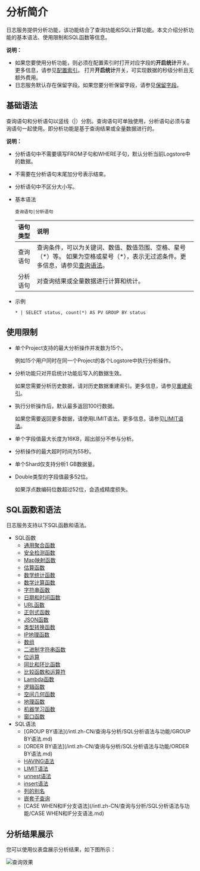 # 分析简介

日志服务提供分析功能，该功能结合了查询功能和SQL计算功能。本文介绍分析功能的基本语法、使用限制和SQL函数等信息。

**说明：**

-   如果您要使用分析功能，则必须在配置索引时打开对应字段的**开启统计**开关。更多信息，请参见[配置索引](/intl.zh-CN/查询与分析/配置索引.md)。 打开**开启统计**开关，可实现数据的秒级分析且无额外费用。
-   日志服务默认存在保留字段。如果您要分析保留字段，请参见[保留字段](/intl.zh-CN/产品简介/限制说明/保留字段.md)。

## 基础语法

查询语句和分析语句以竖线（\|）分割。查询语句可单独使用，分析语句必须与查询语句一起使用。即分析功能是基于查询结果或全量数据进行的。

**说明：**

-   分析语句中不需要填写FROM子句和WHERE子句，默认分析当前Logstore中的数据。
-   不需要在分析语句末尾加分号表示结束。
-   分析语句中不区分大小写。

-   基本语法

    ```
    查询语句|分析语句
    ```

    |语句类型|说明|
    |:---|:-|
    |查询语句|查询条件，可以为关键词、数值、数值范围、空格、星号（\*）等。 如果为空格或星号（\*），表示无过滤条件。更多信息，请参见[查询语法](/intl.zh-CN/查询与分析/查询语法与功能/查询语法.md)。 |
    |分析语句|对查询结果或全量数据进行计算和统计。|

-   示例

    ```
    * | SELECT status, count(*) AS PV GROUP BY status
    ```


## 使用限制

-   单个Project支持的最大分析操作并发数为15个。

    例如15个用户同时在同一个Project的各个Logstore中执行分析操作。

-   分析功能只对开启统计功能后写入的数据生效。

    如果您需要分析历史数据，请对历史数据重建索引。更多信息，请参见[重建索引](/intl.zh-CN/查询与分析/查询语法与功能/重建索引.md)。

-   执行分析操作后，默认最多返回100行数据。

    如果您需要返回更多数据，请使用LIMIT语法。更多信息，请参见[LIMIT语法](/intl.zh-CN/查询与分析/SQL分析语法与功能/LIMIT语法.md)。

-   单个字段值最大长度为16KB，超出部分不参与分析。
-   分析操作的最大超时时间为55秒。
-   单个Shard仅支持分析1 GB数据量。
-   Double类型的字段值最多52位。

    如果浮点数编码位数超过52位，会造成精度损失。


## SQL函数和语法

日志服务支持以下SQL函数和语法。

-   SQL函数
    -   [通用聚合函数](/intl.zh-CN/查询与分析/SQL分析语法与功能/通用聚合函数.md)
    -   [安全检测函数](/intl.zh-CN/查询与分析/SQL分析语法与功能/安全检测函数.md)
    -   [Map映射函数](/intl.zh-CN/查询与分析/SQL分析语法与功能/Map映射函数.md)
    -   [估算函数](/intl.zh-CN/查询与分析/SQL分析语法与功能/估算函数.md)
    -   [数学统计函数](/intl.zh-CN/查询与分析/SQL分析语法与功能/数学统计函数.md)
    -   [数学计算函数](/intl.zh-CN/查询与分析/SQL分析语法与功能/数学计算函数.md)
    -   [字符串函数](/intl.zh-CN/查询与分析/SQL分析语法与功能/字符串函数.md)
    -   [日期和时间函数](/intl.zh-CN/查询与分析/SQL分析语法与功能/日期和时间函数.md)
    -   [URL函数](/intl.zh-CN/查询与分析/SQL分析语法与功能/URL函数.md)
    -   [正则式函数](/intl.zh-CN/查询与分析/SQL分析语法与功能/正则式函数.md)
    -   [JSON函数](/intl.zh-CN/查询与分析/SQL分析语法与功能/JSON函数.md)
    -   [类型转换函数](/intl.zh-CN/查询与分析/SQL分析语法与功能/类型转换函数.md)
    -   [IP地理函数](/intl.zh-CN/查询与分析/SQL分析语法与功能/IP地理函数.md)
    -   [数组](/intl.zh-CN/查询与分析/SQL分析语法与功能/数组.md)
    -   [二进制字符串函数](/intl.zh-CN/查询与分析/SQL分析语法与功能/二进制字符串函数.md)
    -   [位运算](/intl.zh-CN/查询与分析/SQL分析语法与功能/位运算.md)
    -   [同比和环比函数](/intl.zh-CN/查询与分析/SQL分析语法与功能/同比和环比函数.md)
    -   [比较函数和运算符](/intl.zh-CN/查询与分析/SQL分析语法与功能/比较函数和运算符.md)
    -   [Lambda函数](/intl.zh-CN/查询与分析/SQL分析语法与功能/Lambda函数.md)
    -   [逻辑函数](/intl.zh-CN/查询与分析/SQL分析语法与功能/逻辑函数.md)
    -   [空间几何函数](/intl.zh-CN/查询与分析/SQL分析语法与功能/空间几何函数.md)
    -   [地理函数](/intl.zh-CN/查询与分析/SQL分析语法与功能/地理函数.md)
    -   [机器学习函数](/intl.zh-CN/查询与分析/机器学习语法与函数/概述.md)
    -   [窗口函数](/intl.zh-CN/查询与分析/SQL分析语法与功能/窗口函数.md)
-   SQL语法
    -   [GROUP BY语法](/intl.zh-CN/查询与分析/SQL分析语法与功能/GROUP BY语法.md)
    -   [ORDER BY语法](/intl.zh-CN/查询与分析/SQL分析语法与功能/ORDER BY语法.md)
    -   [HAVING语法](/intl.zh-CN/查询与分析/SQL分析语法与功能/HAVING语法.md)
    -   [LIMIT语法](/intl.zh-CN/查询与分析/SQL分析语法与功能/LIMIT语法.md)
    -   [unnest语法](/intl.zh-CN/查询与分析/SQL分析语法与功能/unnest语法.md)
    -   [insert语法](/intl.zh-CN/查询与分析/SQL分析语法与功能/insert语法.md)
    -   [列的别名](/intl.zh-CN/查询与分析/SQL分析语法与功能/列的别名.md)
    -   [嵌套子查询](/intl.zh-CN/查询与分析/SQL分析语法与功能/嵌套子查询.md)
    -   [CASE WHEN和IF分支语法](/intl.zh-CN/查询与分析/SQL分析语法与功能/CASE WHEN和IF分支语法.md)

## 分析结果展示

您可以使用仪表盘展示分析结果，如下图所示：

![查询效果](https://static-aliyun-doc.oss-accelerate.aliyuncs.com/assets/img/zh-CN/4764152161/p7348.png)

